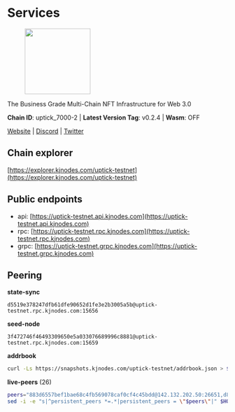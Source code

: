 # Services

<figure><img src="https://raw.githubusercontent.com/kj89/testnet_manuals/main/pingpub/logos/uptick.png" width="150" alt=""><figcaption></figcaption></figure>

The Business Grade Multi-Chain NFT Infrastructure for Web 3.0

**Chain ID**: uptick_7000-2 | **Latest Version Tag**: v0.2.4 | **Wasm**: OFF

[Website](https://uptick.network) | [Discord](https://discord.gg/UzeHS7fu5H) | [Twitter](https://twitter.com/uptickproject)


## Chain explorer
[https://explorer.kjnodes.com/uptick-testnet](https://explorer.kjnodes.com/uptick-testnet)

## Public endpoints

* api: [https://uptick-testnet.api.kjnodes.com](https://uptick-testnet.api.kjnodes.com)
* rpc: [https://uptick-testnet.rpc.kjnodes.com](https://uptick-testnet.rpc.kjnodes.com)
* grpc: [https://uptick-testnet.grpc.kjnodes.com](https://uptick-testnet.grpc.kjnodes.com)

## Peering

**state-sync**

```text
d5519e378247dfb61dfe90652d1fe3e2b3005a5b@uptick-testnet.rpc.kjnodes.com:15656
```

**seed-node**

```text
3f472746f46493309650e5a033076689996c8881@uptick-testnet.rpc.kjnodes.com:15659
```

**addrbook**
```bash
curl -Ls https://snapshots.kjnodes.com/uptick-testnet/addrbook.json > $HOME/.uptickd/config/addrbook.json
```

**live-peers** (26)
```bash
peers="883d6557bef1bae68c4fb569078caf0cf4c45bdd@142.132.202.50:26651,d8777278648d8fc93800692a8b96a7f104df4f9a@194.163.135.127:26656,6af07daddb8a57c01d05d8c0894f8293a41090d0@185.245.183.122:26656,7a4f1c0baa2ff31c02163fb658c4eb8d119193c7@95.214.52.173:26656,0afb5ce897e69eec34fb32bf87f4a2f93f79e0b3@65.109.65.210:30656,6b5375296e81501b0db0a34a7a04f39520400214@65.108.45.200:27565,2298edffe9306e4d9370233c1d29dab567829095@144.91.78.28:26656,70c19420bb2d40c5a6c3466c69ead6e0877b9cc7@45.85.250.108:26656,d5519e378247dfb61dfe90652d1fe3e2b3005a5b@65.109.68.190:15656,b9d3fe835ded0b93c39befad43fb3c4964ae740f@91.195.101.100:26656,0fcdc6af694d5b9995340549e5ce444dc96de3e0@195.201.197.4:15656,962d620d21ce5caba3e765501dd9b309cfac234f@78.31.64.11:26356,b14b4e3a46180eccf00d816aed5338db925e2237@185.225.191.149:26656,20aaf646f9c766a8b81d838554ba6e593122ed1f@46.4.122.236:36656,f06b6a57001440bf3507ba2f09a3010f6d50080b@135.181.133.37:29656,1c66685cbf5c8dc0a739eb57c896d35eb2eed17c@141.94.139.233:28656,07df6fd3f41c4bda761931831439ab248eb3dae4@91.223.3.190:55056,0aee682fb3453170737149203e5c23d2e0c46058@142.132.253.112:15656,7849e4320385434b0828a3e0206a3b69767393f6@65.109.91.227:26656,b483acbcae7ccd1244f588144245e9d1124c3de5@88.99.56.200:26666,eb5a3112a64944e2bd701ff8aa99ab95209c6310@185.198.27.110:26656,b9e0210809b9dfc9cd299c6e83116d7fa45c6e27@65.109.68.93:46656,e8704845eaa0f3d39fcdc9c4065f3beb344384db@142.132.152.46:27656,50e92c60d1b8c6681044778d74caaeef51a26ddd@94.130.207.215:15656,75aa14851ff12bd4825fe5679958dc278086e2b9@95.216.14.72:34656,d6aad702ecfed6c5e76e2f25dea6b921c3cd7857@154.12.242.252:31656"
sed -i -e "s|^persistent_peers *=.*|persistent_peers = \"$peers\"|" $HOME/.uptickd/config/config.toml
```
